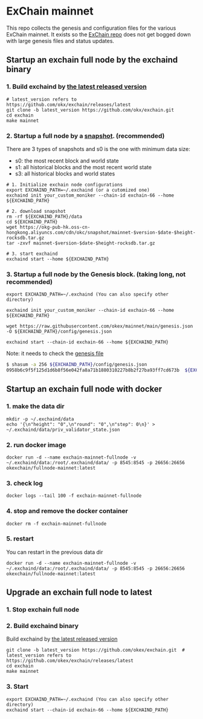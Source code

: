 # ExChain mainnet

This repo collects the genesis and configuration files for the various ExChain
mainnet. It exists so the [ExChain repo](https://github.com/okex/exchain)
does not get bogged down with large genesis files and status updates.


## Startup an exchain full node by the exchaind binary

### 1. Build exchaind by [the latest released version](https://github.com/okx/exchain/releases/latest)
```
# latest_version refers to https://github.com/okx/exchain/releases/latest
git clone -b latest_version https://github.com/okx/exchain.git  
cd exchain
make mainnet
```

### 2. Startup a full node by a [snapshot](https://static.okex.org/cdn/okc/snapshot/index.html). (recommended)
There are 3 types of snapshots and s0 is the one with minimum data size:
- s0: the most recent block and world state
- s1: all historical blocks and the most recent world state
- s3: all historical blocks and world states

```
# 1. Initialize exchain node configurations
export EXCHAIND_PATH=~/.exchaind (or a cutomized one)
exchaind init your_custom_moniker --chain-id exchain-66 --home ${EXCHAIND_PATH}

# 2. download snapshot
rm -rf ${EXCHAIND_PATH}/data
cd ${EXCHAIND_PATH}
wget https://okg-pub-hk.oss-cn-hongkong.aliyuncs.com/cdn/okc/snapshot/mainnet-$version-$date-$height-rocksdb.tar.gz
tar -zxvf mainnet-$version-$date-$height-rocksdb.tar.gz

# 3. start exchaind
exchaind start --home ${EXCHAIND_PATH}
```

### 3. Startup a full node by the Genesis block. (taking long, not recommended)

```
export EXCHAIND_PATH=~/.exchaind (You can also specify other directory)

exchaind init your_custom_moniker --chain-id exchain-66 --home ${EXCHAIND_PATH}

wget https://raw.githubusercontent.com/okex/mainnet/main/genesis.json -O ${EXCHAIND_PATH}/config/genesis.json

exchaind start --chain-id exchain-66 --home ${EXCHAIND_PATH}
```

Note: it needs to check the [genesis file](https://raw.githubusercontent.com/okex/mainnet/main/genesis.json)

```bash
$ shasum -a 256 ${EXCHAIND_PATH}/config/genesis.json
0958b6c9f5f125d1d6b8f56e042fa8a71b1880310227b8b2f27ba93ff7cd673b  ${EXCHAIND_PATH}/config/genesis.json
```



## Startup an exchain full node with docker
### 1. make the data dir
```shell
mkdir -p ~/.exchaind/data
echo '{\n"height": "0",\n"round": "0",\n"step": 0\n}' > ~/.exchaind/data/priv_validator_state.json
```

### 2. run docker image
```shell
docker run -d --name exchain-mainnet-fullnode -v ~/.exchaind/data:/root/.exchaind/data/ -p 8545:8545 -p 26656:26656 okexchain/fullnode-mainnet:latest
```

### 3. check log
```shell
docker logs --tail 100 -f exchain-mainnet-fullnode
```

### 4. stop and remove the docker container
```shell
docker rm -f exchain-mainnet-fullnode
```

### 5. restart
You can restart in the previous data dir
```shell
docker run -d --name exchain-mainnet-fullnode -v ~/.exchaind/data:/root/.exchaind/data/ -p 8545:8545 -p 26656:26656 okexchain/fullnode-mainnet:latest
```


## Upgrade an exchain full node to latest

### 1. Stop exchain  full node
### 2. Build exchaind binary
Build exchaind by [the latest released version](https://github.com/okex/exchain/releases/latest)
```
git clone -b latest_version https://github.com/okex/exchain.git  # latest_version refers to https://github.com/okex/exchain/releases/latest
cd exchain
make mainnet
```
### 3. Start
```
export EXCHAIND_PATH=~/.exchaind (You can also specify other directory)
exchaind start --chain-id exchain-66 --home ${EXCHAIND_PATH}
```

